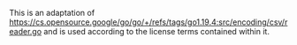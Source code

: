 This is an adaptation of
https://cs.opensource.google/go/go/+/refs/tags/go1.19.4:src/encoding/csv/reader.go
and is used according to the license terms contained within it.
